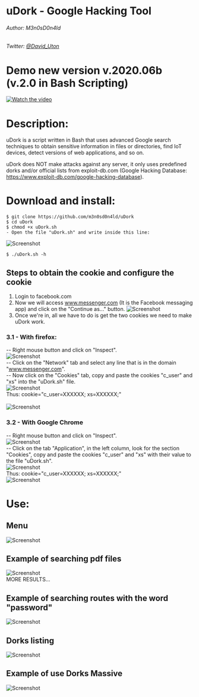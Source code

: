# uDork - Google Hacking Tool

###### Author: M3n0sD0n4ld
###### Twitter: [@David_Uton](https://twitter.com/David_Uton)

# Demo new version v.2020.06b (v.2.0 in Bash Scripting)
[![Watch the video](https://img.youtube.com/vi/_vOJqtDbhe0/maxresdefault.jpg)](https://youtu.be/_vOJqtDbhe0)

# Description:

uDork is a script written in Bash that uses advanced Google search techniques to obtain sensitive information in files or directories, find IoT devices, detect versions of web applications, and so on.

uDork does NOT make attacks against any server, it only uses predefined dorks and/or official lists from exploit-db.com (Google Hacking Database: https://www.exploit-db.com/google-hacking-database).

# Download and install:
```
$ git clone https://github.com/m3n0sd0n4ld/uDork
$ cd uDork
$ chmod +x uDork.sh
- Open the file "uDork.sh" and write inside this line:
```
![Screenshot](https://github.com/m3n0sd0n4ld/uDork/blob/master/images/1.png)
```
$ ./uDork.sh -h
```

## Steps to obtain the cookie and configure the cookie
1. Login to facebook.com
2. Now we will access www.messenger.com (It is the Facebook messaging app) and click on the "Continue as..." button.
![Screenshot](https://github.com/m3n0sd0n4ld/uDork/blob/master/images/2.png)
3. Once we're in, all we have to do is get the two cookies we need to make uDork work.

### 3.1 - With firefox:
-- Right mouse button and click on "Inspect".
<br>
![Screenshot](https://github.com/m3n0sd0n4ld/uDork/blob/master/images/3.png)
<br>
-- Click on the "Network" tab and select any line that is in the domain "www.messenger.com".
<br>
-- Now click on the "Cookies" tab, copy and paste the cookies "c_user" and "xs" into the "uDork.sh" file.
<br>
![Screenshot](https://github.com/m3n0sd0n4ld/uDork/blob/master/images/4.png)
<br>
Thus: cookie="c_user=XXXXXX; xs=XXXXXX;"
<br>
<br>
![Screenshot](https://github.com/m3n0sd0n4ld/uDork/blob/master/images/1.png)
<br>

### 3.2 - With Google Chrome
-- Right mouse button and click on "Inspect".
<br>
![Screenshot](https://github.com/m3n0sd0n4ld/uDork/blob/master/images/5.png)
<br>
--  Click on the tab "Application", in the left column, look for the section "Cookies", copy and paste the cookies "c_user" and "xs" with their value to the file "uDork.sh".
<br>
![Screenshot](https://github.com/m3n0sd0n4ld/uDork/blob/master/images/6.png)
<br>
Thus: cookie="c_user=XXXXXX; xs=XXXXXX;"
<br>
![Screenshot](https://github.com/m3n0sd0n4ld/uDork/blob/master/images/1.png)
<br>


# Use:

## Menu
![Screenshot](https://github.com/m3n0sd0n4ld/uDork/blob/master/images/7.png)

## Example of searching pdf files
![Screenshot](https://github.com/m3n0sd0n4ld/uDork/blob/master/images/8.png)
<br>
MORE RESULTS...

## Example of searching routes with the word "password"
![Screenshot](https://github.com/m3n0sd0n4ld/uDork/blob/master/images/9.png)

## Dorks listing
![Screenshot](https://github.com/m3n0sd0n4ld/uDork/blob/master/images/10.png)

## Example of use Dorks Massive 
![Screenshot](https://github.com/m3n0sd0n4ld/uDork/blob/master/images/11.png)
